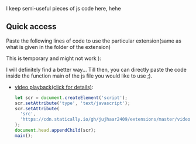 I keep semi-useful pieces of js code here, hehe

## Quick access

Paste the following lines of code to use the particular extension(same as what is given in the folder of the extension)

This is temporary and might not work ):

I will definitely find a better way... Till then, you can directly paste the code inside the function main of the js file you would like to use ;).

- [video playback(click for details)](https://jujhaar2409.github.io/extensions/videoplayback/):

  ```js
  let scr = document.createElement('script');
  scr.setAttribute('type', 'text/javascript');
  scr.setAttribute(
    'src',
    'https://cdn.statically.io/gh/jujhaar2409/extensions/master/videoplayback/videoplayback.js',
  );
  document.head.appendChild(scr);
  main();
  ```
